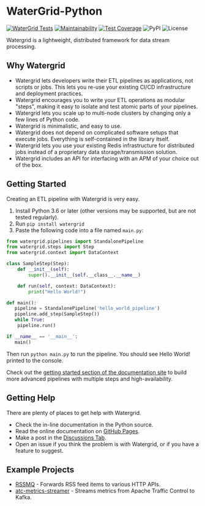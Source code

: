 # WaterGrid-Python
[![WaterGrid Tests](https://github.com/ARMmaster17/watergrid-python/actions/workflows/ci.yml/badge.svg?branch=main)](https://github.com/ARMmaster17/watergrid-python/actions/workflows/ci.yml)
[![Maintainability](https://api.codeclimate.com/v1/badges/5ecd1367c30a9a8a5c59/maintainability)](https://codeclimate.com/github/ARMmaster17/watergrid-python/maintainability)
[![Test Coverage](https://api.codeclimate.com/v1/badges/5ecd1367c30a9a8a5c59/test_coverage)](https://codeclimate.com/github/ARMmaster17/watergrid-python/test_coverage)
![PyPI](https://img.shields.io/pypi/v/watergrid)
![License](https://img.shields.io/badge/license-MIT-blue.svg)

Watergrid is a lightweight, distributed framework for data stream processing.

## Why Watergrid

- Watergrid lets developers write their ETL pipelines as applications, not 
scripts or jobs. This lets you re-use your existing CI/CD infrastructure and
deployment practices.
- Watergrid encourages you to write your ETL operations as modular "steps",
making it easy to isolate and test atomic parts of your pipelines.
- Watergrid lets you scale up to multi-node clusters by changing only a few
lines of Python code.
- Watergrid is minimalistic, and easy to use.
- Watergrid does not depend on complicated software setups that execute jobs.
Everything is self-contained in the library itself.
- Watergrid lets you use your existing Redis infrastructure for distributed
jobs instead of a proprietary data storage/transmission solution.
- Watergrid includes an API for interfacing with an APM of your choice out of
the box.

## Getting Started

Creating an ETL pipeline with Watergrid is very easy.

1. Install Python 3.6 or later (other versions may be supported, but are not tested regularly).
1. Run `pip install watergrid`
1. Paste the following code into a file named `main.py`:

```python
from watergrid.pipelines import StandalonePipeline
from watergrid.steps import Step
from watergrid.context import DataContext

class SampleStep(Step):
    def __init__(self):
        super().__init__(self.__class__.__name__)

    def run(self, context: DataContext):
        print("Hello World!")

def main():
   pipeline = StandalonePipeline('hello_world_pipeline')
   pipeline.add_step(SampleStep())
   while True:
    pipeline.run()

if __name__ == '__main__':
   main()
```

Then run `python main.py` to run the pipeline. You should see Hello World!
printed to the console.

Check out the [getting started section of the documentation site](https://armmaster17.github.io/watergrid-python/getting_started.html)
to build more advanced pipelines with multiple steps and high-availability.

## Getting Help

There are plenty of places to get help with Watergrid.

- Check the in-line documentation in the Python source.
- Read the online documentation on [GitHub Pages](https://armmaster17.github.io/watergrid-python/index.html).
- Make a post in the [Discussions Tab](https://github.com/ARMmaster17/watergrid-python/discussions).
- Open an issue if you think the problem is with Watergrid, or if you have a
feature to suggest.

## Example Projects

- [RSSMQ](https://github.com/ARMmaster17/rssmq/tree/126-refactor-to-use-watergrid) - Forwards RSS feed items to various HTTP APIs.
- [atc-metrics-streamer](https://github.com/ARMmaster17/atc-metrics-streamer) - Streams metrics from Apache Traffic Control to Kafka.
